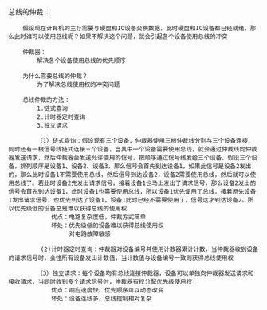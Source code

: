 总线的仲裁：

		假设现在计算机的主存需要与硬盘和IO设备交换数据，此时硬盘和IO设备都已经就绪，那么此时谁可以使用总线呢？如果不解决这个问题，就会引起各个设备使用总线的冲突

		仲裁器：
			解决各个设备使用总线的优先顺序

		为什么需要总线的仲裁？
			为了解决总线使用权的冲突问题

		总线仲裁的方法：
			1.链式查询
			2.计时器定时查询
			3.独立请求

			（1）链式查询：假设现有三个设备，仲裁器使用三根仲裁线分别与三个设备连接，同时还有一根信号线链式连接三个设备，当其中一个设备需要使用总线，就会通过仲裁线向仲裁器发送请求，然后仲裁器会发送允许使用的信号，按顺序通过信号线发给三个设备，假设三个设备，排列顺序是设备1、设备2、设备3，那么信号会首先到达设备1，如果此信号是设备2发出的，那么此时设备1不需要使用总线，然后信号到达设备2，设备2需要使用总线，然后就可以使用总线了。若此时设备2先发出请求信号，接着设备1也马上发出了请求信号，那么设备2发出的信号会首先到达设备1，此时设备1也需要使用总线，所以设备1优先使用了总线，接着原先设备1发出请求信号，也优先到达了设备1，设备1此时已经不需要使用了，信号这才到达设备2。所以优先级低的设备总是难以获得总线的使用权
				优点：电路复杂度低，仲裁方式简单
			    坏处：优先级低的设备难以获得总线使用权
					 对电路故障敏感

			 (2)计时器定时查询：仲裁器对设备编号并使用计数器累计计数，当仲裁器收到设备的请求信号时，会往所有设备发出计数值，当计数值与设备编号一致则获得总线使用权

			（3）独立请求：每个设备均有总线连接仲裁器，设备可以单独向仲裁器发送请求和接收请求，当同时收到多个请求信号时，仲裁器有权分配优先级使用权
				优点：响应速度快、优先顺序可以动态改变
				坏处：设备连线多，总线控制相对复杂